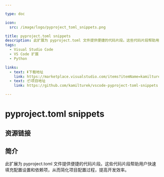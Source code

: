 ```yaml
---

type: doc

icon:
  src: /image/logo/pyproject_toml_snippets.png

title: pyproject.toml snippets
description: 此扩展为 pyproject.toml 文件提供便捷的代码片段。这些代码片段帮助用户快速填充配置设置和依赖项，从而简化项目配置过程，提高开发效率。
tags:
  - Visual Studio Code
  - VS Code 扩展
  - Python

links:
  - text: ⏬下载地址
    link: https://marketplace.visualstudio.com/items?itemName=kamilturek.vscode-pyproject-toml-snippets
  - text: 📦项目地址
    link: https://github.com/kamilturek/vscode-pyproject-toml-snippets

---
```


<ShowLogo />

# pyproject.toml snippets

<ShowTags />

<ShowBreadcrumb />

## 资源链接

<ShowLinks />

## 简介

此扩展为 pyproject.toml 文件提供便捷的代码片段。这些代码片段帮助用户快速填充配置设置和依赖项，从而简化项目配置过程，提高开发效率。
